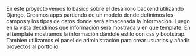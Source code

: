 En este proyecto vemos lo básico sobre el desarrollo backend utilizando Django. Creamos apps partiendo de un modelo donde definimos los campos y los tipos de datos donde será almacenada la información. Luego en la
vista decidimos que información será mostrada y en que template. En el template mostramos la información dándole estilo con css y bootstrap. También utilizamos el panel de administración para crear usuarios y añadir 
proyectos al portfolio.
